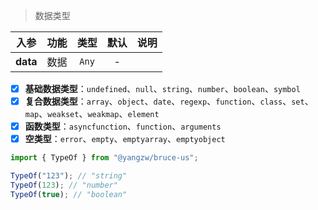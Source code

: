 > 数据类型

入参|功能|类型|默认|说明
:-:|:-:|:-:|:-:|-
**data**|数据|`Any`|-

- [x] **基础数据类型**：`undefined`、`null`、`string`、`number`、`boolean`、`symbol`
- [x] **复合数据类型**：`array`、`object`、`date`、`regexp`、`function`、`class`、`set`、`map`、`weakset`、`weakmap`、`element`
- [x] **函数类型**：`asyncfunction`、`function`、`arguments`
- [x] **空类型**：`error`、`empty`、`emptyarray`、`emptyobject`

```js
import { TypeOf } from "@yangzw/bruce-us";

TypeOf("123"); // "string"
TypeOf(123); // "number"
TypeOf(true); // "boolean"
```